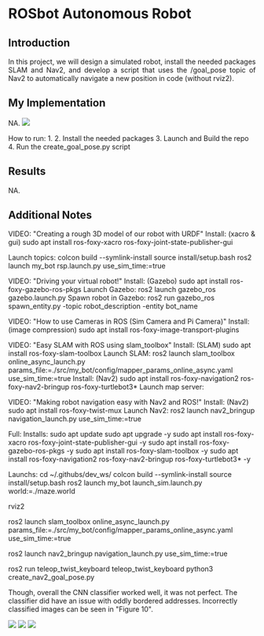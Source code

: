 # ROSbot Autonomous Robot

## Introduction
<p style="text-align: justify">
In this project, we will design a simulated robot, install the needed packages SLAM and Nav2, and develop a script that uses the /goal_pose topic of Nav2 to automatically navigate a new position in code (without rviz2).</p>

## My Implementation
NA.
![](showcase/picture_1.PNG)  

How to run:
1.
2. Install the needed packages
3. Launch and Build the repo
4. Run the create_goal_pose.py script

## Results
NA.

## Additional Notes
VIDEO: "Creating a rough 3D model of our robot with URDF"
Install:
    (xacro & gui) sudo apt install ros-foxy-xacro ros-foxy-joint-state-publisher-gui

Launch topics:
    colcon build --symlink-install
    source install/setup.bash
    ros2 launch my_bot rsp.launch.py use_sim_time:=true

VIDEO: "Driving your virtual robot!"
Install:
    (Gazebo) sudo apt install ros-foxy-gazebo-ros-pkgs
Launch Gazebo:
    ros2 launch gazebo_ros gazebo.launch.py
Spawn robot in Gazebo:
    ros2 run gazebo_ros spawn_entity.py -topic robot_description -entity bot_name

VIDEO: "How to use Cameras in ROS (Sim Camera and Pi Camera)"
Install:
    (image compression) sudo apt install ros-foxy-image-transport-plugins

VIDEO: "Easy SLAM with ROS using slam_toolbox"
Install:
    (SLAM) sudo apt install ros-foxy-slam-toolbox
Launch SLAM:
    ros2 launch slam_toolbox online_async_launch.py params_file:=./src/my_bot/config/mapper_params_online_async.yaml use_sim_time:=true
Install:
    (Nav2) sudo apt install ros-foxy-navigation2 ros-foxy-nav2-bringup ros-foxy-turtlebot3*
Launch map server:

VIDEO: "Making robot navigation easy with Nav2 and ROS!"
Install:
    (Nav2) sudo apt install ros-foxy-twist-mux
Launch Nav2:
    ros2 launch nav2_bringup navigation_launch.py use_sim_time:=true

Full:
Installs:
sudo apt update 
sudo apt upgrade -y
sudo apt install ros-foxy-xacro ros-foxy-joint-state-publisher-gui -y
sudo apt install ros-foxy-gazebo-ros-pkgs -y
sudo apt install ros-foxy-slam-toolbox -y
sudo apt install ros-foxy-navigation2 ros-foxy-nav2-bringup ros-foxy-turtlebot3* -y

Launchs:
cd ~/.githubs/dev_ws/
colcon build --symlink-install
source install/setup.bash
ros2 launch my_bot launch_sim.launch.py world:=./maze.world

rviz2

ros2 launch slam_toolbox online_async_launch.py params_file:=./src/my_bot/config/mapper_params_online_async.yaml use_sim_time:=true

ros2 launch nav2_bringup navigation_launch.py use_sim_time:=true

ros2 run teleop_twist_keyboard teleop_twist_keyboard
python3 create_nav2_goal_pose.py

Though, overall the CNN classifier worked well, it was not perfect. The classifier did have an issue with oddly bordered addresses. Incorrectly classified images can be seen in "Figure 10".

![](showcase/showcase_3.PNG) 
![](showcase/showcase_4.PNG) 
![](showcase/showcase_5.PNG) 
